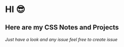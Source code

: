 # HI 😎

## Here are my CSS Notes and Projects

###### Just have a look and any issue feel free to create issue